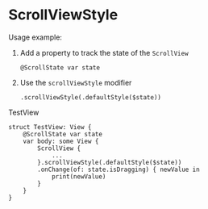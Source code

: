 # ScrollViewStyle

Usage example:

 1. Add a property to track the state of the `ScrollView`
    ```
    @ScrollState var state
    ```
 2. Use the `scrollViewStyle` modifier
    ```
    .scrollViewStyle(.defaultStyle($state))
    ```
TestView

```
struct TestView: View {
    @ScrollState var state
    var body: some View {
        ScrollView {
            ...
        }.scrollViewStyle(.defaultStyle($state))
        .onChange(of: state.isDragging) { newValue in
            print(newValue)
        }
    }
}
```

